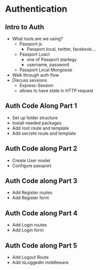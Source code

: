 # Authentication

## Intro to Auth
* What tools are we using?
	* Passport js
		* Passport local, twitter, facebook...
	* Passport Loacl
		* one of Passport startegy
		* username, password
	* Passport Local Mongoose
* Walk through auth flow
* Discuss sessions
	* Express-Session
	* allows to have state in HTTP request
	
## Auth Code Along Part 1
* Set up folder structure
* Install needed packages
* Add root route and template
* Add secrete route and template

## Auth Code along Part 2
* Create User model
* Configure passport

## Auth Code along Part 3
* Add Register routes
* Add Register form

## Auth Code along Part 4
* Add Login routes
* Add Login form

## Auth Code along Part 5
* Add Logout Route
* Add isLoggedIn middleware